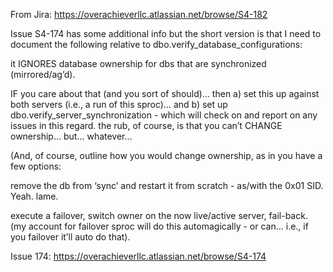 






From Jira: 
https://overachieverllc.atlassian.net/browse/S4-182

Issue S4-174 has some additional info but the short version is that I need to document the following relative to dbo.verify_database_configurations: 

it IGNORES database ownership for dbs that are synchronized (mirrored/ag’d). 

IF you care about that (and you sort of should)… then a) set this up against both servers (i.e., a run of this sproc)… and b) set up dbo.verify_server_synchronization - which will check on and report on any issues in this regard. the rub, of course, is that you can’t CHANGE ownership… but… whatever… 

(And, of course, outline how you would change ownership, as in you have a few options: 

remove the db from ‘sync’ and restart it from scratch - as/with the 0x01 SID. Yeah. lame. 

execute a failover, switch owner on the now live/active server, fail-back. (my account for failover sproc will do this automagically - or can… i.e., if you failover it’ll auto do that).



Issue 174: 
https://overachieverllc.atlassian.net/browse/S4-174




